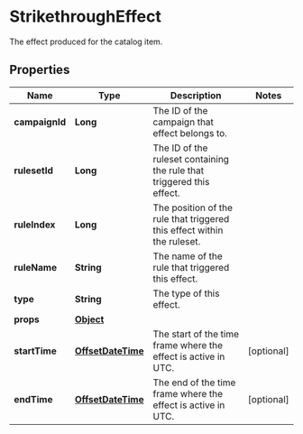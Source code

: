 

# StrikethroughEffect

The effect produced for the catalog item.
## Properties

Name | Type | Description | Notes
------------ | ------------- | ------------- | -------------
**campaignId** | **Long** | The ID of the campaign that effect belongs to. | 
**rulesetId** | **Long** | The ID of the ruleset containing the rule that triggered this effect. | 
**ruleIndex** | **Long** | The position of the rule that triggered this effect within the ruleset. | 
**ruleName** | **String** | The name of the rule that triggered this effect. | 
**type** | **String** | The type of this effect. | 
**props** | [**Object**](.md) |  | 
**startTime** | [**OffsetDateTime**](OffsetDateTime.md) | The start of the time frame where the effect is active in UTC. |  [optional]
**endTime** | [**OffsetDateTime**](OffsetDateTime.md) | The end of the time frame where the effect is active in UTC. |  [optional]




